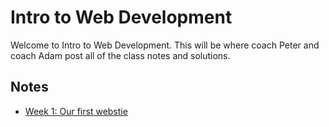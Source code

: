 # Intro to Web Development

Welcome to Intro to Web Development. This will be where coach Peter and coach
Adam post all of the class notes and solutions.

## Notes

* [Week 1: Our first webstie](/notes/week1.md)
